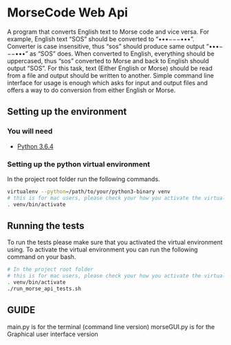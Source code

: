 # MorseCode Web Api

A program that converts English text to Morse code and vice versa. For example, English text “SOS” should be converted to “•••−−−•••”. Converter is case insensitive, thus “sos” should produce same output “•••−−−•••” as “SOS” does. When converted to English, everything should be uppercased, thus “sos” converted to Morse and back to English should output “SOS”.
For this task, text (Either English or Morse) should be read from a file and output should be written to another. Simple command line interface for usage is enough which asks for input and output files and offers a way to do conversion from either English or Morse.

## Setting up the environment

### You will need

+ [Python 3.6.4](https://www.python.org/downloads/)

### Setting up the python virtual environment

In the project root folder run the following commands.

```bash
virtualenv --python=/path/to/your/python3-binary venv
# this is for mac users, please check your how you activate the virtual environment in your operating system.
. venv/bin/activate
```

## Running the tests

To run the tests please make sure that you activated the virtual environment using. To activate the virtual environment you can run the following command on your bash.

```bash
# In the project root folder
# this is for mac users, please check your how you activate the virtual environment in your operating system.
. venv/bin/activate
./run_morse_api_tests.sh
```

## GUIDE

main.py is for the terminal (command line version)
morseGUI.py is for the Graphical user interface version